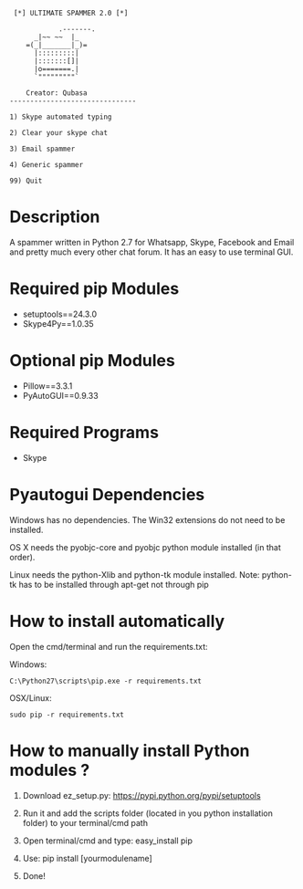 ```
 [*] ULTIMATE SPAMMER 2.0 [*]

            .-------.
      _|~~ ~~  |_
    =(_|_______|_)=
      |:::::::::|
      |:::::::[]|
      |o=======.|
      `"""""""""`

    Creator: Qubasa
-------------------------------

1) Skype automated typing 

2) Clear your skype chat

3) Email spammer

4) Generic spammer

99) Quit
```

# Description
A spammer written in Python 2.7 for Whatsapp, Skype, Facebook and Email and pretty much every other chat forum.
It has an easy to use terminal GUI.

# Required pip Modules
- setuptools==24.3.0
- Skype4Py==1.0.35


# Optional pip Modules
- Pillow==3.3.1
- PyAutoGUI==0.9.33


# Required Programs
- Skype


# Pyautogui Dependencies
Windows has no dependencies. The Win32 extensions do not need to be installed.

OS X needs the pyobjc-core and pyobjc python module installed (in that order).

Linux needs the python-Xlib and python-tk module installed.
Note: python-tk has to be installed through apt-get not through pip

# How to install automatically
Open the cmd/terminal and run the requirements.txt:

Windows: 
```
C:\Python27\scripts\pip.exe -r requirements.txt
```

OSX/Linux: 
```
sudo pip -r requirements.txt
```

# How to manually install Python modules ?
1) Download ez_setup.py: https://pypi.python.org/pypi/setuptools

2) Run it and add the scripts folder (located in you python installation folder) to your terminal/cmd path

3) Open terminal/cmd and type: easy_install pip

4) Use: pip install [yourmodulename]

5) Done!
